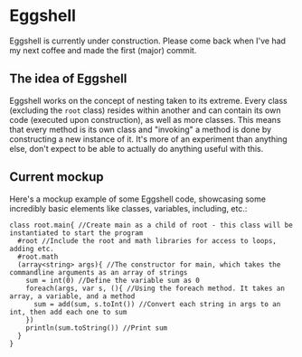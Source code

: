 # Eggshell
Eggshell is currently under construction. Please come back when I've had my next coffee and made the first (major) commit.

## The idea of Eggshell
Eggshell works on the concept of nesting taken to its extreme. Every class (excluding the `root` class) resides within another and can contain its own code (executed upon construction), as well as more classes. This means that every method is its own class and "invoking" a method is done by constructing a new instance of it. It's more of an experiment than anything else, don't expect to be able to actually do anything useful with this.

## Current mockup
Here's a mockup example of some Eggshell code, showcasing some incredibly basic elements like classes, variables, including, etc.:

```
class root.main{ //Create main as a child of root - this class will be instantiated to start the program
  #root //Include the root and math libraries for access to loops, adding etc.
  #root.math
  (array<string> args){ //The constructor for main, which takes the commandline arguments as an array of strings
    sum = int(0) //Define the variable sum as 0
    foreach(args, var s, (){ //Using the foreach method. It takes an array, a variable, and a method
      sum = add(sum, s.toInt()) //Convert each string in args to an int, then add each one to sum
    })
    println(sum.toString()) //Print sum
  }
}
```
